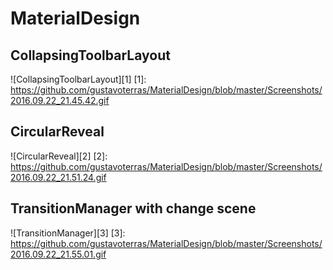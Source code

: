 # MaterialDesign

## CollapsingToolbarLayout
![CollapsingToolbarLayout][1]
[1]: https://github.com/gustavoterras/MaterialDesign/blob/master/Screenshots/2016.09.22_21.45.42.gif

## CircularReveal
![CircularReveal][2]
[2]: https://github.com/gustavoterras/MaterialDesign/blob/master/Screenshots/2016.09.22_21.51.24.gif

## TransitionManager with change scene
![TransitionManager][3]
[3]: https://github.com/gustavoterras/MaterialDesign/blob/master/Screenshots/2016.09.22_21.55.01.gif
